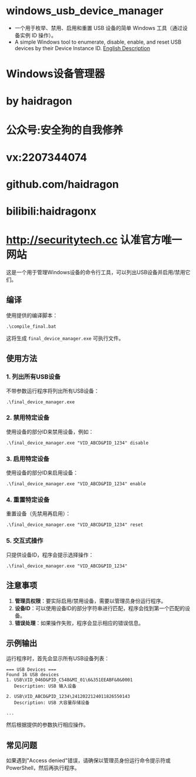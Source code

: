 # windows_usb_device_manager
* 一个用于枚举、禁用、启用和重置 USB 设备的简单 Windows 工具（通过设备实例 ID 操作）。
* A simple Windows tool to enumerate, disable, enable, and reset USB devices by their Device Instance ID. [English Description](./README_EN.md)


# Windows设备管理器

# by haidragon  
# 公众号:安全狗的自我修养
# vx:2207344074
# github.com/haidragon
# bilibili:haidragonx
# http://securitytech.cc 认准官方唯一网站

这是一个用于管理Windows设备的命令行工具，可以列出USB设备并启用/禁用它们。

## 编译

使用提供的编译脚本：
```
.\compile_final.bat
```

这将生成 `final_device_manager.exe` 可执行文件。

## 使用方法

### 1. 列出所有USB设备
不带参数运行程序将列出所有USB设备：
```
.\final_device_manager.exe
```

### 2. 禁用特定设备
使用设备的部分ID来禁用设备，例如：
```
.\final_device_manager.exe "VID_ABCD&PID_1234" disable
```

### 3. 启用特定设备
使用设备的部分ID来启用设备：
```
.\final_device_manager.exe "VID_ABCD&PID_1234" enable
```

### 4. 重置特定设备
重置设备（先禁用再启用）：
```
.\final_device_manager.exe "VID_ABCD&PID_1234" reset
```

### 5. 交互式操作
只提供设备ID，程序会提示选择操作：
```
.\final_device_manager.exe "VID_ABCD&PID_1234"
```

## 注意事项

1. **管理员权限**：要实际启用/禁用设备，需要以管理员身份运行程序。
2. **设备ID**：可以使用设备ID的部分字符串进行匹配，程序会找到第一个匹配的设备。
3. **错误处理**：如果操作失败，程序会显示相应的错误信息。

## 示例输出

运行程序时，首先会显示所有USB设备列表：
```
=== USB Devices ===
Found 16 USB devices
1. USB\VID_046D&PID_C548&MI_01\6&351EEABF&0&0001
   Description: USB 输入设备

2. USB\VID_ABCD&PID_1234\2412022124011826550143
   Description: USB 大容量存储设备

...
```

然后根据提供的参数执行相应操作。

## 常见问题

如果遇到"Access denied"错误，请确保以管理员身份运行命令提示符或PowerShell，然后再执行程序。
